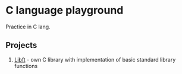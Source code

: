 # C language playground

Practice in C lang.

## Projects

1. [Libft](projects/libft/README.md) - own C library with implementation of basic standard library functions
